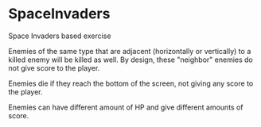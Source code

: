 # SpaceInvaders
Space Invaders based exercise

Enemies of the same type that are adjacent (horizontally or vertically) to a killed enemy will be killed as well. By design, these "neighbor" enemies do not give score to the player.

Enemies die if they reach the bottom of the screen, not giving any score to the player.

Enemies can have different amount of HP and give different amounts of score.
